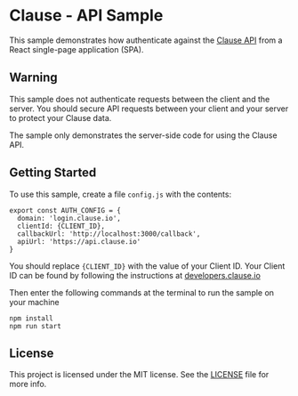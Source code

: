 # Clause - API Sample

This sample demonstrates how authenticate against the [Clause API](https://developers.clause.io) from a React single-page application (SPA).

## Warning

This sample does not authenticate requests between the client and the server. You should secure API requests between your client and your server to protect your Clause data.

The sample only demonstrates the server-side code for using the Clause API.

## Getting Started

To use this sample, create a file `config.js` with the contents:
```
export const AUTH_CONFIG = {
  domain: 'login.clause.io',
  clientId: {CLIENT_ID},
  callbackUrl: 'http://localhost:3000/callback',
  apiUrl: 'https://api.clause.io'
}
```

You should replace `{CLIENT_ID}` with the value of your Client ID. Your Client ID can be found by following the instructions at [developers.clause.io](https://developers.clause.io)

Then enter the following commands at the terminal to run the sample on your machine
```
npm install
npm run start
```

## License

This project is licensed under the MIT license. See the [LICENSE](LICENSE) file for more info.
